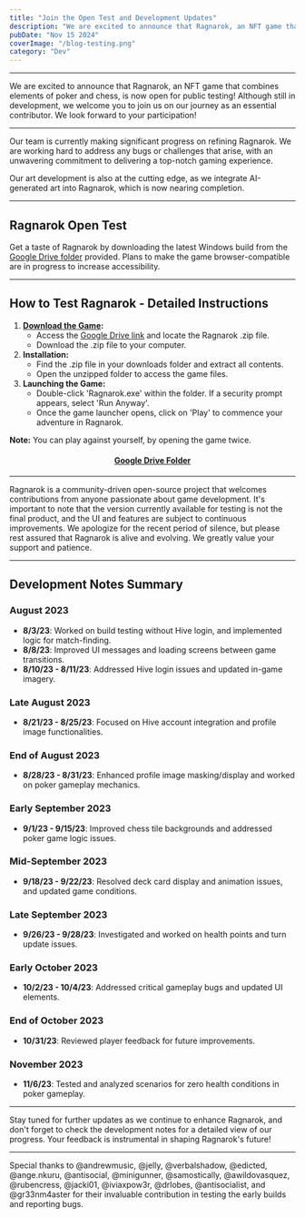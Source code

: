 ```yaml
---
title: "Join the Open Test and Development Updates"
description: "We are excited to announce that Ragnarok, an NFT game that combines elements of poker and chess, is now open for public testing! Although still in development, we welcome you to join us on our journey as an essential contributor. We look forward to your participation!"
pubDate: "Nov 15 2024"
coverImage: "/blog-testing.png"
category: "Dev"
---
```


---

<div class="text-justify">

We are excited to announce that Ragnarok, an NFT game that combines elements of poker and chess, is now open for public testing! Although still in development, we welcome you to join us on our journey as an essential contributor. We look forward to your participation!

---

Our team is currently making significant progress on refining Ragnarok. We are working hard to address any bugs or challenges that arise, with an unwavering commitment to delivering a top-notch gaming experience.

Our art development is also at the cutting edge, as we integrate AI-generated art into Ragnarok, which is now nearing completion.

---

## Ragnarok Open Test

Get a taste of Ragnarok by downloading the latest Windows build from the [Google Drive folder](https://drive.google.com/drive/folders/1UfWMJ6WwV1x5I7eVnbfOL3UHbS8FedIj?usp=sharing) provided. Plans to make the game browser-compatible are in progress to increase accessibility.

---

## How to Test Ragnarok - Detailed Instructions

1. **[Download the Game](https://drive.google.com/drive/folders/1UfWMJ6WwV1x5I7eVnbfOL3UHbS8FedIj?usp=sharing):**
   - Access the [Google Drive link](https://drive.google.com/drive/folders/1UfWMJ6WwV1x5I7eVnbfOL3UHbS8FedIj?usp=sharing) and locate the Ragnarok .zip file.
   - Download the .zip file to your computer.
2. **Installation:**
   - Find the .zip file in your downloads folder and extract all contents.
   - Open the unzipped folder to access the game files.
3. **Launching the Game:**
   - Double-click 'Ragnarok.exe' within the folder. If a security prompt appears, select 'Run Anyway'.
   - Once the game launcher opens, click on 'Play' to commence your adventure in Ragnarok.

**Note:** You can play against yourself, by opening the game twice.

#### <center>[Google Drive Folder](https://drive.google.com/drive/folders/1UfWMJ6WwV1x5I7eVnbfOL3UHbS8FedIj?usp=sharing)</center>

---

Ragnarok is a community-driven open-source project that welcomes contributions from anyone passionate about game development. It's important to note that the version currently available for testing is not the final product, and the UI and features are subject to continuous improvements. We apologize for the recent period of silence, but please rest assured that Ragnarok is alive and evolving. We greatly value your support and patience.

---

## Development Notes Summary

### August 2023

- **8/3/23**: Worked on build testing without Hive login, and implemented logic for match-finding.
- **8/8/23**: Improved UI messages and loading screens between game transitions.
- **8/10/23 - 8/11/23**: Addressed Hive login issues and updated in-game imagery.

### Late August 2023

- **8/21/23 - 8/25/23**: Focused on Hive account integration and profile image functionalities.

### End of August 2023

- **8/28/23 - 8/31/23**: Enhanced profile image masking/display and worked on poker gameplay mechanics.

### Early September 2023

- **9/1/23 - 9/15/23**: Improved chess tile backgrounds and addressed poker game logic issues.

### Mid-September 2023

- **9/18/23 - 9/22/23**: Resolved deck card display and animation issues, and updated game conditions.

### Late September 2023

- **9/26/23 - 9/28/23**: Investigated and worked on health points and turn update issues.

### Early October 2023

- **10/2/23 - 10/4/23**: Addressed critical gameplay bugs and updated UI elements.

### End of October 2023

- **10/31/23**: Reviewed player feedback for future improvements.

### November 2023

- **11/6/23**: Tested and analyzed scenarios for zero health conditions in poker gameplay.

---

Stay tuned for further updates as we continue to enhance Ragnarok, and don't forget to check the development notes for a detailed view of our progress. Your feedback is instrumental in shaping Ragnarok's future!

---

Special thanks to @andrewmusic, @jelly, @verbalshadow, @edicted, @ange.nkuru, @antisocial, @minigunner, @samostically, @awildovasquez, @rubencress, @jacki01, @iviaxpow3r, @drlobes, @antisocialist, and @gr33nm4aster for their invaluable contribution in testing the early builds and reporting bugs.
